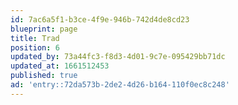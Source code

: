 ```yaml
---
id: 7ac6a5f1-b3ce-4f9e-946b-742d4de8cd23
blueprint: page
title: Trad
position: 6
updated_by: 73a44fc3-f8d3-4d01-9c7e-095429bb71dc
updated_at: 1661512453
published: true
ad: 'entry::72da573b-2de2-4d26-b164-110f0ec8c248'
---
```


